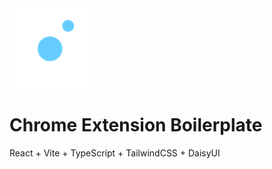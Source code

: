 <img src="public/icon-128.png" alt="logo"/>

# Chrome Extension Boilerplate

React + Vite + TypeScript + TailwindCSS + DaisyUI
